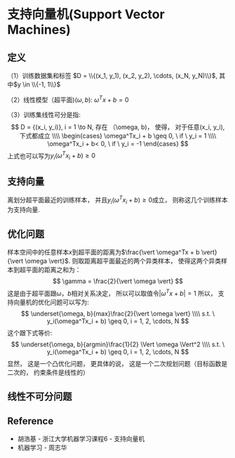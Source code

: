 # 支持向量机(Support Vector Machines)

## 定义
（1）训练数据集和标签 $D = \\{(x_1, y_1), (x_2, y_2), \cdots, (x_N, y_N)\\}$, 其中$y \in \\{-1, 1\\}$

（2）线性模型（超平面)$(\omega, b)$: $\omega^Tx + b = 0$

（3）训练集线性可分是指:
$$
D = {(x_i, y_i)}, i =  1 \to N, 存在 （\omega, b)，  使得， 对于任意(x_i, y_i), 下式都成立 \\\\
\begin{cases}
\omega^Tx_i + b \geq 0,  \ if \  y_i = 1 \\\\
\omega^Tx_i + b< 0,  \ if \ y_i = -1
\end{cases}
$$
上式也可以写为$y_i(\omega^Tx_i + b) \geq 0$

## 支持向量 
离划分超平面最近的训练样本， 并且$y_i(\omega^Tx_i + b) \geq 0$成立， 则称这几个训练样本为支持向量.

## 优化问题
样本空间中的任意样本$x$到超平面的距离为$\frac{\vert \omega^Tx + b \vert}{\vert \omega \vert}$. 则取距离超平面最近的两个异类样本， 使得这两个异类样本到超平面的距离之和为：
$$
\gamma = \frac{2}{\vert \omega \vert}
$$
这是由于超平面跟$\omega，b$相对关系决定， 所以可以取值令$\vert \omega^Tx + b \vert = 1$
所以， 支持向量机的优化问题可以写为:
$$
\underset{\omega, b}{max}\frac{2}{\vert \omega \vert} \\\\
s.t. \  y_i(\omega^Tx_i + b) \geq 0, i = 1, 2, \cdots, N
$$
这个跟下式等价:
$$
\underset{\omega, b}{argmin}\frac{1}{2} \Vert \omega \Vert^2 \\\\
s.t. \  y_i(\omega^Tx_i + b) \geq 0, i = 1, 2, \cdots, N
$$
显然， 这是一个凸优化问题， 更具体的说， 这是一个二次规划问题（目标函数是二次的， 约束条件是线性的）

## 线性不可分问题



## Reference
* 胡浩基 - 浙江大学机器学习课程6 - 支持向量机
* 机器学习 - 周志华

